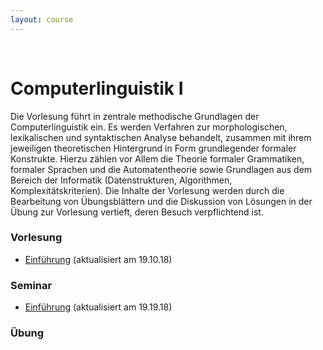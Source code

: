 ```yaml
---
layout: course
---
```


<br>

# Computerlinguistik I
Die Vorlesung führt in zentrale methodische Grundlagen der Computerlinguistik ein. Es werden Verfahren zur morphologischen, lexikalischen und syntaktischen Analyse behandelt, zusammen mit ihrem jeweiligen theoretischen Hintergrund in Form grundlegender formaler Konstrukte. Hierzu zählen vor Allem die Theorie formaler Grammatiken, formaler Sprachen und die Automatentheorie sowie Grundlagen aus dem Bereich der Informatik (Datenstrukturen, Algorithmen, Komplexitätskriterien). Die Inhalte der Vorlesung werden durch die Bearbeitung von Übungsblättern und die Diskussion von Lösungen in der Übung zur Vorlesung vertieft, deren Besuch verpflichtend ist.

### Vorlesung
* [Einführung](/downloads/teaching/ws201819/cl1/cl1_vl_ws18_part1_01.pdf) (aktualisiert am 19.10.18)

### Seminar
* [Einführung](cl1_s_ws18_part1_01.pdf) (aktualisiert am 19.19.18)

### Übung

